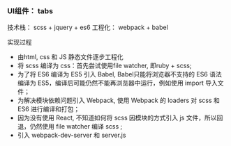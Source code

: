 
### UI组件： tabs
技术栈： scss + jquery + es6
工程化： webpack + babel

实现过程
* 由html, css 和 JS 静态文件逐步工程化
* 将 scss 编译为 css：首先尝试使用file watcher, 即ruby + scss;
* 为了将 ES6 编译为 ES5 引入 Babel, Babel只能将浏览器不支持的 ES6 语法编译为 ES5，编译后可能仍然不能再浏览器中运行，例如使用 import 导入文件；
* 为解决模块依赖问题引入 Webpack, 使用 Webpack 的 loaders 对 scss 和 ES6 进行编译和打包；
* 因为没有使用 React, 不知道如何将 scss 因模块的方式引入 js 文件，所以回退，仍然使用 file watcher 编译 scss ;
* 引入 webpack-dev-server 和 server.js 

